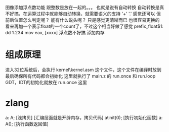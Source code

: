 图像添加浮点数功能
  跟整数是放在一起的。。。
  也就是说有自动转换
  自动转换是真不好搞，在运算过程中就能够自动转换，就需要语义的支持
  '+' '.' 感觉还可以
  但前后位置怎么判定呢？
  能有什么说头呢？
  只是感觉更清晰而已
  也很容易更换的
  看来再加一个表示float的一个count了，不过这个相当好做了感觉
  prefix_float$1: dd 1.234
  mov eax, [xxxx]
  浮点数不好搞
添加内存

# 组成原理
进入32位系统后，会执行 kernel\kernel.asm 这个文件，这个文件在编译时放到最后确保所有代码都会初始化
这里就执行了 main.z 的 run.once 和 run.loop
GDT，IDT的初始化就放在 run.once 这里

# zlang
a: A; [浅拷贝] [汇编层面就是开辟内存，拷贝代码]
a\init(0); [执行初始化函数]
a: A(); [执行函数返回值]



